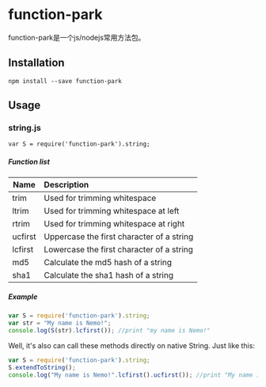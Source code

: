 function-park
=====

function-park是一个js/nodejs常用方法包。

## Installation

	npm install --save function-park

## Usage

### string.js

	var S = require('function-park').string;
	
##### Function list

| Name        | Description     |
| ----------- |:--------------- |
|trim   |Used for trimming whitespace|
|ltrim  |Used for trimming whitespace at left|
|rtrim  |Used for trimming whitespace at right|
|ucfirst|Uppercase the first character of a string|
|lcfirst|Lowercase the first character of a string|
|md5    |Calculate the md5 hash of a string|
|sha1   |Calculate the sha1 hash of a string|

##### Example

```javascript
var S = require('function-park').string;
var str = "My name is Nemo!";
console.log(S(str).lcfirst()); //print "my name is Nemo!"
```

Well, it's also can call these methods directly on native String. Just like this:

```javascript
var S = require('function-park').string;
S.extendToString();
console.log("My name is Nemo!".lcfirst().ucfirst()); //print "My name is Nemo!"
```

